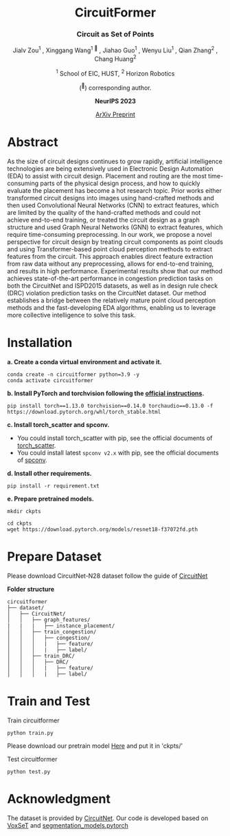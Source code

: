 <div align="center">
<h1>CircuitFormer </h1>
<h3>Circuit as Set of Points</h3>

Jialv Zou<sup>1</sup> , Xinggang Wang<sup>1 :email:</sup> , Jiahao Guo<sup>1</sup> , Wenyu Liu<sup>1</sup> , Qian Zhang<sup>2</sup> , Chang Huang<sup>2</sup>
 
<sup>1</sup> School of EIC, HUST, <sup>2</sup> Horizon Robotics

(<sup>:email:</sup>) corresponding author.

**NeurIPS 2023**

[ArXiv Preprint](https://arxiv.org/abs/2310.17418)

</div>

# Abstract
As the size of circuit designs continues to grow rapidly, artificial intelligence technologies are being extensively used in Electronic Design Automation (EDA) to assist with circuit design.
Placement and routing are the most time-consuming parts of the physical design process, and how to quickly evaluate the placement has become a hot research topic. 
Prior works either transformed circuit designs into images using hand-crafted methods and then used Convolutional Neural Networks (CNN) to extract features, which are limited by the quality of the hand-crafted methods and could not achieve end-to-end training, or treated the circuit design as a graph structure and used Graph Neural Networks (GNN) to extract features, which require time-consuming preprocessing.
In our work, we propose a novel perspective for circuit design by treating circuit components as point clouds and using Transformer-based point cloud perception methods to extract features from the circuit. This approach enables direct feature extraction from raw data without any preprocessing, allows for end-to-end training, and results in high performance.
Experimental results show that our method achieves state-of-the-art performance in congestion prediction tasks on both the CircuitNet and ISPD2015 datasets, as well as in design rule check (DRC) violation prediction tasks on the CircuitNet dataset.
Our method establishes a bridge between the relatively mature point cloud perception methods and the fast-developing EDA algorithms, enabling us to leverage more collective intelligence to solve this task.

# Installation

**a. Create a conda virtual environment and activate it.**
```shell
conda create -n circuitformer python=3.9 -y
conda activate circuitformer
```

**b. Install PyTorch and torchvision following the [official instructions](https://pytorch.org/).**
```shell
pip install torch==1.13.0 torchvision==0.14.0 torchaudio==0.13.0 -f https://download.pytorch.org/whl/torch_stable.html
```

**c. Install torch_scatter and spconv.**
  * You could install torch_scatter with pip, see the official documents of [torch_scatter](https://github.com/rusty1s/pytorch_scatter).
  * You could install latest `spconv v2.x` with pip, see the official documents of [spconv](https://github.com/traveller59/spconv).

**d. Install other requirements.**
```shell
pip install -r requirement.txt
```

**e. Prepare pretrained models.**
```shell
mkdir ckpts

cd ckpts 
wget https://download.pytorch.org/models/resnet18-f37072fd.pth
```
# Prepare Dataset
Please download CircuitNet-N28 dataset follow the guide of [CircuitNet](https://github.com/circuitnet/CircuitNet)

**Folder structure**
```
circuitformer
├── dataset/
│   ├── CircuitNet/
│   │   ├── graph_features/
|   |   |   ├── instance_placement/
│   │   ├── train_congestion/
│   │   │   ├── congestion/
│   │   │   |   ├── feature/
│   │   │   |   ├── label/
│   │   ├── train_DRC/
│   │   │   ├── DRC/
│   │   │   |   ├── feature/
│   │   │   |   ├── label/
```

# Train and Test
Train circuitformer
```
python train.py
```
Please download our pretrain model [Here](https://pan.baidu.com/s/106j2W5VF2ehzaXpLhVoQpA?pwd=c16q) and put it in 'ckpts/'

Test circuitformer
```
python test.py
```

# Acknowledgment
The dataset is provided by [CircuitNet](https://github.com/circuitnet/CircuitNet). Our code is developed based on [VoxSeT](https://github.com/skyhehe123/VoxSeT) and [segmentation_models.pytorch](https://github.com/qubvel/segmentation_models.pytorch)

